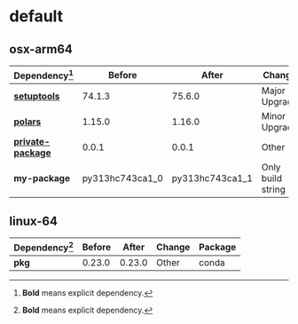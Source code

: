 # default

## osx-arm64

|Dependency[^1]|Before|After|Change|Package|
|-|-|-|-|-|
|[**setuptools**](https://pypi.org/project/setuptools)|74.1.3|75.6.0|Major Upgrade|pypi|
|[**polars**](https://prefix.dev/channels/conda-forge/packages/polars)|1.15.0|1.16.0|Minor Upgrade|conda|
|[**private-package**](https://prefix.dev/channels/setup-pixi-test/packages/private-package)|0.0.1|0.0.1|Other|conda|
|**my-package**|py313hc743ca1_0|py313hc743ca1_1|Only build string|conda|

## linux-64

|Dependency[^1]|Before|After|Change|Package|
|-|-|-|-|-|
|**pkg**|0.23.0|0.23.0|Other|conda|

[^1]: **Bold** means explicit dependency.
[^2]: Dependency got downgraded.
